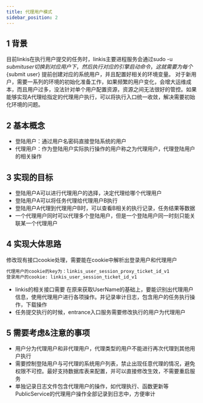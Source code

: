 ```yaml
---
title: 代理用户模式
sidebar_position: 2
---
```


## 1 背景
目前linkis在执行用户提交的任务时，linkis主要进程服务会通过sudo -u ${submit user} 切换到对应用户下，然后执行对应的引擎启动命令，
这就需要为每个${submit user} 提前创建对应的系统用户，并且配置好相关的环境变量。
对于新用户，需要一系列的环境的初始化准备工作，如果频繁的用户变化，会增大运维成本，而且用户过多，没法针对单个用户配置资源，资源之间无法很好的管控。如果能够实现A代理给指定的代理用户执行，可以将执行入口统一收敛，解决需要初始化环境的问题。

## 2 基本概念
- 登陆用户：通过用户名密码直接登陆系统的用户
- 代理用户：作为登陆用户实际执行操作的用户称之为代理用户，代理登陆用户的相关操作

## 3 实现的目标
- 登陆用户A可以进行代理用户的选择，决定代理给哪个代理用户
- 登陆用户A可以将任务代理给代理用户B执行
- 登陆用户A代理到代理用户B时，可以查看B相关的执行记录，任务结果等数据
- 一个代理用户同时可以代理多个登陆用户，但是一个登陆用户同一时刻只能关联某一个代理用户

## 4 实现大体思路

修改现有接口cookie处理，需要能在cookie中解析出登录用户和代理用户
```html
代理用户的cookie的key为：linkis_user_session_proxy_ticket_id_v1
登录用户的cookie: linkis_user_session_ticket_id_v1

```

- linkis的相关接口需要 在原来获取UserName的基础上，要能识别出代理用户信息，使用代理用户进行各项操作。并记录审计日志，包含用户的任务执行操作，下载操作
- 任务提交执行的时候，entrance入口服务需要修改执行的用户为代理用户

## 5 需要考虑&注意的事项

- 用户分为代理用户和非代理用户，代理类型的用户不能进行再次代理到其他用户执行
- 需要控制登陆用户与可代理的系统用户列表，禁止出现任意代理的情况，避免权限不可控。最好支持数据库表来配置，并可以直接修改生效，不需要重启服务
- 单独记录日志文件包含代理用户的操作，如代理执行、函数更新等PublicService的代理用户操作全部记录到日志中，方便审计

